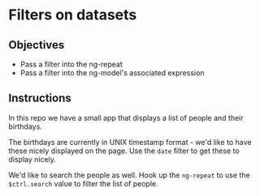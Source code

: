 # Filters on datasets

## Objectives

- Pass a filter into the ng-repeat
- Pass a filter into the ng-model's associated expression

## Instructions

In this repo we have a small app that displays a list of people and their birthdays.

The birthdays are currently in UNIX timestamp format - we'd like to have these nicely displayed on the page. Use the `date` filter to get these to display nicely.

We'd like to search the people as well. Hook up the `ng-repeat` to use the `$ctrl.search` value to filter the list of people.